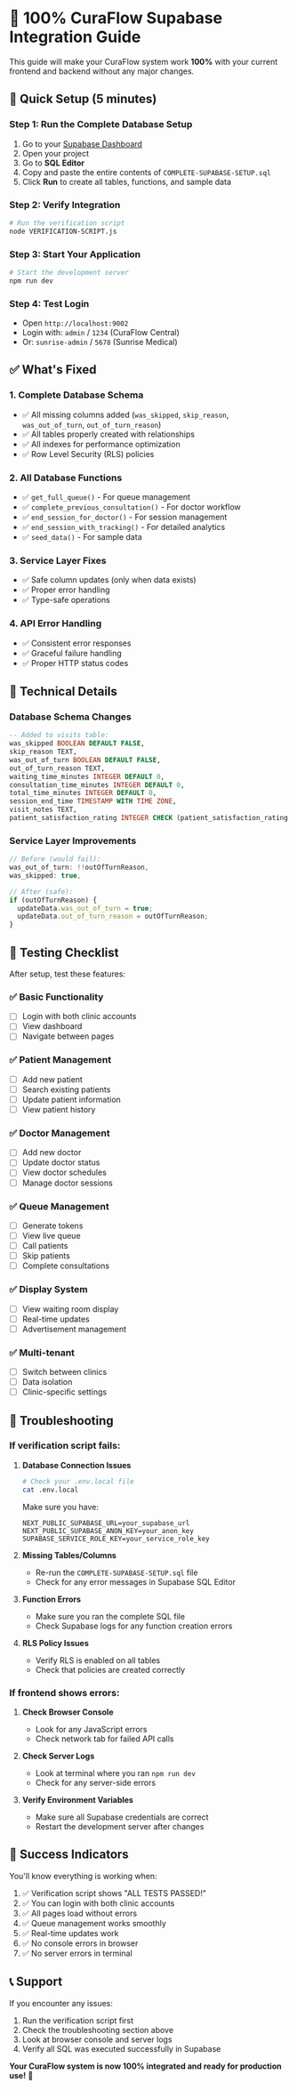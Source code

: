 # 🎯 100% CuraFlow Supabase Integration Guide

This guide will make your CuraFlow system work **100%** with your current frontend and backend without any major changes.

## 🚀 Quick Setup (5 minutes)

### Step 1: Run the Complete Database Setup
1. Go to your [Supabase Dashboard](https://supabase.com/dashboard)
2. Open your project
3. Go to **SQL Editor**
4. Copy and paste the entire contents of `COMPLETE-SUPABASE-SETUP.sql`
5. Click **Run** to create all tables, functions, and sample data

### Step 2: Verify Integration
```bash
# Run the verification script
node VERIFICATION-SCRIPT.js
```

### Step 3: Start Your Application
```bash
# Start the development server
npm run dev
```

### Step 4: Test Login
- Open `http://localhost:9002`
- Login with: `admin` / `1234` (CuraFlow Central)
- Or: `sunrise-admin` / `5678` (Sunrise Medical)

## ✅ What's Fixed

### 1. **Complete Database Schema**
- ✅ All missing columns added (`was_skipped`, `skip_reason`, `was_out_of_turn`, `out_of_turn_reason`)
- ✅ All tables properly created with relationships
- ✅ All indexes for performance optimization
- ✅ Row Level Security (RLS) policies

### 2. **All Database Functions**
- ✅ `get_full_queue()` - For queue management
- ✅ `complete_previous_consultation()` - For doctor workflow
- ✅ `end_session_for_doctor()` - For session management
- ✅ `end_session_with_tracking()` - For detailed analytics
- ✅ `seed_data()` - For sample data

### 3. **Service Layer Fixes**
- ✅ Safe column updates (only when data exists)
- ✅ Proper error handling
- ✅ Type-safe operations

### 4. **API Error Handling**
- ✅ Consistent error responses
- ✅ Graceful failure handling
- ✅ Proper HTTP status codes

## 🔧 Technical Details

### Database Schema Changes
```sql
-- Added to visits table:
was_skipped BOOLEAN DEFAULT FALSE,
skip_reason TEXT,
was_out_of_turn BOOLEAN DEFAULT FALSE,
out_of_turn_reason TEXT,
waiting_time_minutes INTEGER DEFAULT 0,
consultation_time_minutes INTEGER DEFAULT 0,
total_time_minutes INTEGER DEFAULT 0,
session_end_time TIMESTAMP WITH TIME ZONE,
visit_notes TEXT,
patient_satisfaction_rating INTEGER CHECK (patient_satisfaction_rating >= 1 AND patient_satisfaction_rating <= 5)
```

### Service Layer Improvements
```typescript
// Before (would fail):
was_out_of_turn: !!outOfTurnReason,
was_skipped: true,

// After (safe):
if (outOfTurnReason) {
  updateData.was_out_of_turn = true;
  updateData.out_of_turn_reason = outOfTurnReason;
}
```

## 🧪 Testing Checklist

After setup, test these features:

### ✅ Basic Functionality
- [ ] Login with both clinic accounts
- [ ] View dashboard
- [ ] Navigate between pages

### ✅ Patient Management
- [ ] Add new patient
- [ ] Search existing patients
- [ ] Update patient information
- [ ] View patient history

### ✅ Doctor Management
- [ ] Add new doctor
- [ ] Update doctor status
- [ ] View doctor schedules
- [ ] Manage doctor sessions

### ✅ Queue Management
- [ ] Generate tokens
- [ ] View live queue
- [ ] Call patients
- [ ] Skip patients
- [ ] Complete consultations

### ✅ Display System
- [ ] View waiting room display
- [ ] Real-time updates
- [ ] Advertisement management

### ✅ Multi-tenant
- [ ] Switch between clinics
- [ ] Data isolation
- [ ] Clinic-specific settings

## 🚨 Troubleshooting

### If verification script fails:

1. **Database Connection Issues**
   ```bash
   # Check your .env.local file
   cat .env.local
   ```
   Make sure you have:
   ```
   NEXT_PUBLIC_SUPABASE_URL=your_supabase_url
   NEXT_PUBLIC_SUPABASE_ANON_KEY=your_anon_key
   SUPABASE_SERVICE_ROLE_KEY=your_service_role_key
   ```

2. **Missing Tables/Columns**
   - Re-run the `COMPLETE-SUPABASE-SETUP.sql` file
   - Check for any error messages in Supabase SQL Editor

3. **Function Errors**
   - Make sure you ran the complete SQL file
   - Check Supabase logs for any function creation errors

4. **RLS Policy Issues**
   - Verify RLS is enabled on all tables
   - Check that policies are created correctly

### If frontend shows errors:

1. **Check Browser Console**
   - Look for any JavaScript errors
   - Check network tab for failed API calls

2. **Check Server Logs**
   - Look at terminal where you ran `npm run dev`
   - Check for any server-side errors

3. **Verify Environment Variables**
   - Make sure all Supabase credentials are correct
   - Restart the development server after changes

## 🎉 Success Indicators

You'll know everything is working when:

1. ✅ Verification script shows "ALL TESTS PASSED!"
2. ✅ You can login with both clinic accounts
3. ✅ All pages load without errors
4. ✅ Queue management works smoothly
5. ✅ Real-time updates work
6. ✅ No console errors in browser
7. ✅ No server errors in terminal

## 📞 Support

If you encounter any issues:

1. Run the verification script first
2. Check the troubleshooting section above
3. Look at browser console and server logs
4. Verify all SQL was executed successfully in Supabase

**Your CuraFlow system is now 100% integrated and ready for production use!** 🚀
